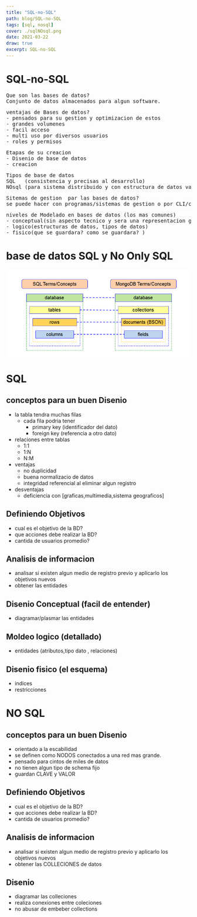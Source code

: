 ```yaml
---
title: "SQL-no-SQL"
path: blog/SQL-no-SQL
tags: [sql, nosql]
cover: ./sqlNOsql.png
date: 2021-03-22
draw: true
excerpt: SQL-no-SQL
---
```


# SQL-no-SQL

<pre>
Que son las bases de datos?
Conjunto de datos almacenados para algun software.
</pre>

<pre>
ventajas de Bases de datos?
- pensados para su gestion y optimizacion de estos 
- grandes volumenes 
- facil acceso 
- multi uso por diversos usuarios
- roles y permisos
</pre>

<pre>
Etapas de su creacion
- Disenio de base de datos
- creacion
</pre>

<pre>
Tipos de base de datos
SQL   (consistencia y precisas al desarrollo)
NOsql (para sistema distribuido y con estructura de datos variable)
</pre>

<pre>
Sitemas de gestion  par las bases de datos?
se puede hacer con programas/sistemas de gestion o por CLI/consola
</pre>

<pre>
niveles de Modelado en bases de datos (los mas comunes)
- conceptual(sin aspecto tecnico y sera una representacion general)
- logico(estructuras de datos, tipos de datos)
- fisico(que se guardara? como se guardara? )
</pre>

# base de datos SQL y No Only SQL

![ejemplo de bases de datos](./sqlNOsql.png)

# SQL

## conceptos para un buen Disenio

- la tabla tendra muchas filas
  - cada fila podria tener
    - primary key (identificador del dato)
    - foreign key (referencia a otro dato)
- relaciones entre tablas
  - 1:1
  - 1:N
  - N:M
- ventajas
  - no duplicidad
  - buena normalizacio de datos
  - integridad referencial al eliminar algun registro
- desventajas
  - deficiencia con [graficas,multimedia,sistema geograficos]

## Definiendo Objetivos

- cual es el objetivo de la BD?
- que acciones debe realizar la BD?
- cantida de usuarios promedio?

## Analisis de informacion

- analisar si existen algun medio de registro previo y aplicarlo los objetivos nuevos
- obtener las entidades

## Disenio Conceptual (facil de entender)

- diagramar/plasmar las entidades

## Moldeo logico (detallado)

- entidades (atributos,tipo dato , relaciones)

## Disenio fisico (el esquema)

- indices
- restricciones

# NO SQL

## conceptos para un buen Disenio

- orientado a la escabilidad
- se definen como NODOS conectados a una red mas grande.
- pensado para cintos de miles de datos
- no tienen algun tipo de schema fijo
- guardan CLAVE y VALOR

## Definiendo Objetivos

- cual es el objetivo de la BD?
- que acciones debe realizar la BD?
- cantida de usuarios promedio?

## Analisis de informacion

- analisar si existen algun medio de registro previo y aplicarlo los objetivos nuevos
- obtener las COLLECIONES de datos

## Disenio

- diagramar las colleciones
- realiza conexiones entre coleciones
- no abusar de embeber collections

